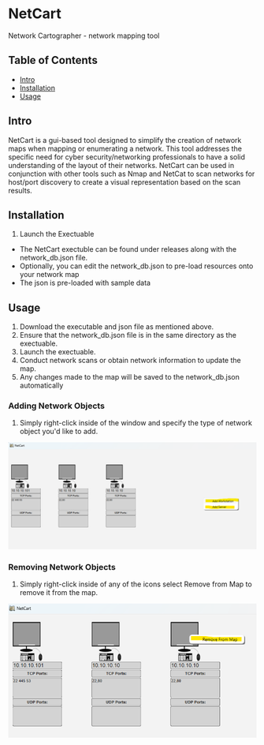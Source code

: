 # NetCart
Network Cartographer - network mapping tool

## Table of Contents
- [Intro](#intro)
- [Installation](#installation)
- [Usage](#usage)

## Intro
NetCart is a gui-based tool designed to simplify the creation of network maps when mapping or enumerating a network. This tool addresses the specific need for cyber security/networking professionals to have a solid understanding of the layout of their networks. NetCart can be used in conjunction with other tools such as Nmap and NetCat to scan networks for host/port discovery to create a visual representation based on the scan results. 

## Installation
1. Launch the Exectuable
 - The NetCart exectuble can be found under releases along with the network_db.json file. 
 - Optionally, you can edit the network_db.json to pre-load resources onto your network map
 - The json is pre-loaded with sample data 

## Usage
1. Download the executable and json file as mentioned above.
2. Ensure that the network_db.json file is in the same directory as the exectuable.
3. Launch the exectuable.
4. Conduct network scans or obtain network information to update the map.
5. Any changes made to the map will be saved to the network_db.json automatically


### Adding Network Objects
1. Simply right-click inside of the window and specify the type of network object you'd like to add. 

![Alt Text - Adding Network Object](static/Adding_Network_Object.png)



### Removing Network Objects
1. Simply right-click inside of any of the icons select Remove from Map to remove it from the map.

![Alt Text - Removing Network Objects](static/Removing_Network_Object.png)









